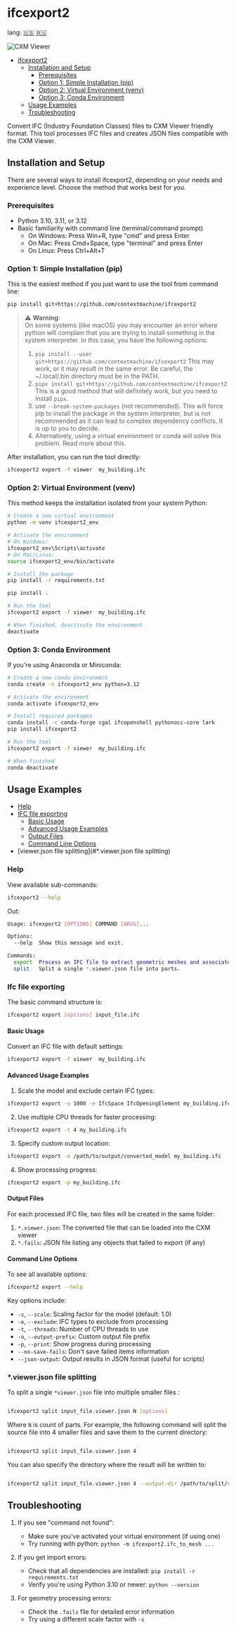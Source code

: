 
# ifcexport2 



lang: [🇺🇸](README.md) [ 🇷🇺](README-ru.md)


![CXM Viewer](examples/Screenshot%202024-12-09%20at%2023.19.15.png)

<!-- TOC -->
* [ifcexport2](#ifcexport2-)
  * [Installation and Setup](#installation-and-setup)
    * [Prerequisites](#prerequisites)
    * [Option 1: Simple Installation (pip)](#option-1-simple-installation-pip)
    * [Option 2: Virtual Environment (venv)](#option-2-virtual-environment-venv)
    * [Option 3: Conda Environment](#option-3-conda-environment)
  * [Usage Examples](#usage-examples)
  * [Troubleshooting](#troubleshooting)
<!-- TOC -->

Convert IFC (Industry Foundation Classes) files to CXM Viewer friendly format. This tool processes IFC files and creates JSON files compatible with the CXM Viewer.

## Installation and Setup

There are several ways to install ifcexport2, depending on your needs and experience level. Choose the method that works best for you.

### Prerequisites

- Python 3.10, 3.11, or 3.12
- Basic familiarity with command line (terminal/command prompt)
  - On Windows: Press Win+R, type "cmd" and press Enter
  - On Mac: Press Cmd+Space, type "terminal" and press Enter
  - On Linux: Press Ctrl+Alt+T

### Option 1: Simple Installation (pip)

This is the easiest method if you just want to use the tool from command line:

```bash
pip install git+https://github.com/contextmachine/ifcexport2 
```


  > :warning: **Warning**: <br>
  On some systems (like macOS) you may encounter an error where python will complain that you are trying to install something in the system interpreter.
  > In this case, you have the following options:
  > 1. `pip install --user git+https://github.com/contextmachine/ifcexport2` This may work, or it may result in the same error. Be careful, the ~/.local/.bin directory must be in the PATH.
  > 2. `pipx install git+https://github.com/contextmachine/ifcexport2` This is a good method that will definitely work, but you need to install `pipx`.
  > 3. use `--break-system-packages` (not recommended). This will force pip to install the package in the system interpreter, but is not recommended as it can lead to complex dependency conflicts. It is up to you to decide.
  > 4. Alternatively, using a virtual environment or conda will solve this problem. Read more about this.
  
  

After installation, you can run the tool directly:

```bash
ifcexport2 export -f viewer  my_building.ifc
```

### Option 2: Virtual Environment (venv)

This method keeps the installation isolated from your system Python:

```bash
# Create a new virtual environment
python -m venv ifcexport2_env

# Activate the environment
# On Windows:
ifcexport2_env\Scripts\activate
# On Mac/Linux:
source ifcexport2_env/bin/activate

# Install the package
pip install -r requirements.txt

pip install .

# Run the tool
ifcexport2 export -f viewer  my_building.ifc

# When finished, deactivate the environment
deactivate
```

### Option 3: Conda Environment

If you're using Anaconda or Miniconda:

```bash
# Create a new conda environment
conda create -n ifcexport2_env python=3.12

# Activate the environment
conda activate ifcexport2_env

# Install required packages
conda install -c conda-forge cgal ifcopenshell pythonocc-core lark
pip install ifcexport2

# Run the tool
ifcexport2 export -f viewer  my_building.ifc

# When finished
conda deactivate
```

## Usage Examples

<!-- TOC -->
* [Help](#help)
* [IFC file exporting](#ifc-file-exporting)
  * [Basic Usage](#basic-usage)
  * [Advanced Usage Examples](#advanced-usage-examples)
  * [Output Files](#output-files)
  * [Command Line Options](#command-line-options)
* [viewer.json file splitting](#*.viewer.json file splitting)
<!-- TOC -->

### Help
View available sub-commands:
```bash
ifcexport2 --help
```
Out:
```bash
Usage: ifcexport2 [OPTIONS] COMMAND [ARGS]...

Options:
  --help  Show this message and exit.

Commands:
  export  Process an IFC file to extract geometric meshes and associated...
  split   Split a single *.viewer.json file into parts.
```


### Ifc file exporting


The basic command structure is:
```bash
ifcexport2 export [options] input_file.ifc
```

#### Basic Usage

Convert an IFC file with default settings:
```bash
ifcexport2 export -f viewer  my_building.ifc
```

#### Advanced Usage Examples

1. Scale the model and exclude certain IFC types:
```bash
ifcexport2 export -s 1000 -e IfcSpace IfcOpeningElement my_building.ifc
```

2. Use multiple CPU threads for faster processing:
```bash
ifcexport2 export -t 4 my_building.ifc
```

3. Specify custom output location:
```bash
ifcexport2 export -o /path/to/output/converted_model my_building.ifc
```

4. Show processing progress:
```bash
ifcexport2 export -p my_building.ifc
```

#### Output Files

For each processed IFC file, two files will be created in the same folder:

1. `*.viewer.json`: The converted file that can be loaded into the CXM viewer
2. `*.fails`: JSON file listing any objects that failed to export (if any)

#### Command Line Options

To see all available options:
```bash
ifcexport2 export --help
```

Key options include:
- `-s`, `--scale`: Scaling factor for the model (default: 1.0)
- `-e`, `--exclude`: IFC types to exclude from processing
- `-t`, `--threads`: Number of CPU threads to use
- `-o`, `--output-prefix`: Custom output file prefix
- `-p`, `--print`: Show progress during processing
- `--no-save-fails`: Don't save failed items information
- `--json-output`: Output results in JSON format (useful for scripts)

### *.viewer.json file splitting
To split a single `*viewer.json` file into multiple smaller files :

```bash

ifcexport2 split input_file.viewer.json N [options]
```

Where `N` is count of parts. For example, the following command will split the source file into 4 smaller files 
and save them to the current directory:


```bash

ifcexport2 split input_file.viewer.json 4
```



You can also specify the directory where the result will be written to:


```bash

ifcexport2 split input_file.viewer.json 4 --output-dir /path/to/split/result
```

## Troubleshooting

1. If you see "command not found":
   - Make sure you've activated your virtual environment (if using one)
   - Try running with python: `python -m ifcexport2.ifc_to_mesh ...`

2. If you get import errors:
   - Check that all dependencies are installed: `pip install -r requirements.txt`
   - Verify you're using Python 3.10 or newer: `python --version`

3. For geometry processing errors:
   - Check the `.fails` file for detailed error information
   - Try using a different scale factor with `-s`


